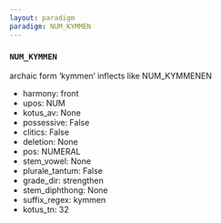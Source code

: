 ```yaml
---
layout: paradigm
paradigm: NUM_KYMMEN
---
```

### ` NUM_KYMMEN `

archaic form ‘kymmen’ inflects like NUM_KYMMENEN
* harmony: front
* upos: NUM
* kotus_av: None
* possessive: False
* clitics: False
* deletion: None
* pos: NUMERAL
* stem_vowel: None
* plurale_tantum: False
* grade_dir: strengthen
* stem_diphthong: None
* suffix_regex: kymmen
* kotus_tn: 32
